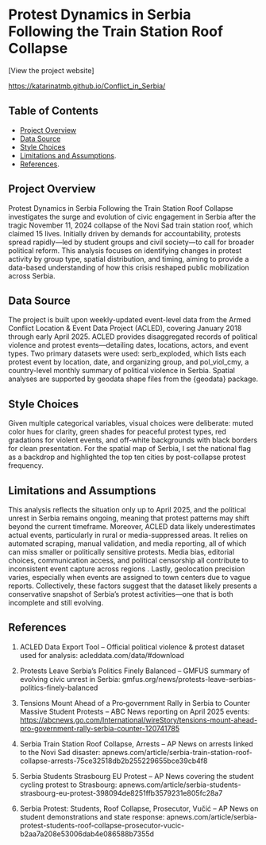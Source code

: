 # Protest Dynamics in Serbia Following the Train Station Roof Collapse
[View the project website] 

https://katarinatmb.github.io/Conflict_in_Serbia/

## Table of Contents
- [Project Overview](#project-overview)
- [Data Source](#data-source)
- [Style Choices](#style-choices)
- [Limitations and Assumptions](#limitations-and-assumptions).
- [References](#references). 

## Project Overview
Protest Dynamics in Serbia Following the Train Station Roof Collapse investigates the surge and evolution of civic engagement in Serbia after the tragic November 11, 2024 collapse of the Novi Sad train station roof, which claimed 15 lives. Initially driven by demands for accountability, protests spread rapidly—led by student groups and civil society—to call for broader political reform. This analysis focuses on identifying changes in protest activity by group type, spatial distribution, and timing, aiming to provide a data-based understanding of how this crisis reshaped public mobilization across Serbia.

## Data Source
The project is built upon weekly-updated event-level data from the Armed Conflict Location & Event Data Project (ACLED), covering January 2018 through early April 2025. ACLED provides disaggregated records of political violence and protest events—detailing dates, locations, actors, and event types. Two primary datasets were used: serb_exploded, which lists each protest event by location, date, and organizing group, and pol_viol_cmy, a country-level monthly summary of political violence in Serbia. Spatial analyses are supported by geodata shape files from the {geodata} package.

## Style Choices 
Given multiple categorical variables, visual choices were deliberate: muted color hues for clarity, green shades for peaceful protest types, red gradations for violent events, and off-white backgrounds with black borders for clean presentation. For the spatial map of Serbia, I set the national flag as a backdrop and highlighted the top ten cities by post-collapse protest frequency.

## Limitations and Assumptions 
This analysis reflects the situation only up to April 2025, and the political unrest in Serbia remains ongoing, meaning that protest patterns may shift beyond the current timeframe. Moreover, ACLED data likely underestimates actual events, particularly in rural or media-suppressed areas. It relies on automated scraping, manual validation, and media reporting, all of which can miss smaller or politically sensitive protests. Media bias, editorial choices, communication access, and political censorship all contribute to inconsistent event capture across regions . Lastly, geolocation precision varies, especially when events are assigned to town centers due to vague reports. Collectively, these factors suggest that the dataset likely presents a conservative snapshot of Serbia’s protest activities—one that is both incomplete and still evolving.

## References
1. ACLED Data Export Tool – Official political violence & protest dataset used for analysis: acleddata.com/data/#download

2. Protests Leave Serbia’s Politics Finely Balanced – GMFUS summary of evolving civic unrest in Serbia: gmfus.org/news/protests-leave-serbias-politics-finely-balanced

3. Tensions Mount Ahead of a Pro‑government Rally in Serbia to Counter Massive Student Protests – ABC News reporting on April 2025 events: https://abcnews.go.com/International/wireStory/tensions-mount-ahead-pro-government-rally-serbia-counter-120741785

4. Serbia Train Station Roof Collapse, Arrests – AP News on arrests linked to the Novi Sad disaster: apnews.com/article/serbia-train-station-roof-collapse-arrests-75ce32518db2b255229655bce39cb4f8

5. Serbia Students Strasbourg EU Protest – AP News covering the student cycling protest to Strasbourg: apnews.com/article/serbia-students-strasbourg-eu-protest-398094de8251ffb3579231e805fc28a7

6. Serbia Protest: Students, Roof Collapse, Prosecutor, Vučić – AP News on student demonstrations and state response: apnews.com/article/serbia-protest-students-roof-collapse-prosecutor-vucic-b2aa7a208e53006dab4e086588b7355d
